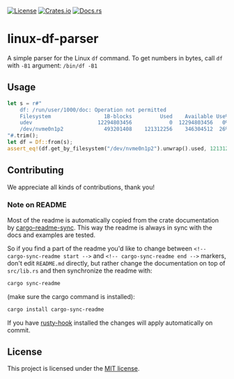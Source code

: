 [![License](https://img.shields.io/crates/l/linux-df-parser.svg)](https://choosealicense.com/licenses/mit/)
[![Crates.io](https://img.shields.io/crates/v/linux-df-parser.svg)](https://crates.io/crates/linux-df-parser)
[![Docs.rs](https://docs.rs/linux-df-parser/badge.svg)](https://docs.rs/linux-df-parser)

<!-- cargo-sync-readme start -->

linux-df-parser
===============

A simple parser for the Linux `df` command. To get numbers in bytes, call `df` with `-B1`
argument: `/bin/df -B1`

Usage
-----
```rust
let s = r#"
    df: /run/user/1000/doc: Operation not permitted
    Filesystem                 1B-blocks         Used    Available Use% Mounted on
    udev                     12294803456            0  12294803456   0% /dev
    /dev/nvme0n1p2             493201408    121312256    346304512  26% /boot
"#.trim();
let df = Df::from(s);
assert_eq!(df.get_by_filesystem("/dev/nvme0n1p2").unwrap().used, 121312256);
```

<!-- cargo-sync-readme end -->

## Contributing

We appreciate all kinds of contributions, thank you!


### Note on README

Most of the readme is automatically copied from the crate documentation by [cargo-readme-sync][].
This way the readme is always in sync with the docs and examples are tested.

So if you find a part of the readme you'd like to change between `<!-- cargo-sync-readme start -->`
and `<!-- cargo-sync-readme end -->` markers, don't edit `README.md` directly, but rather change
the documentation on top of `src/lib.rs` and then synchronize the readme with:
```bash
cargo sync-readme
```
(make sure the cargo command is installed):
```bash
cargo install cargo-sync-readme
```

If you have [rusty-hook] installed the changes will apply automatically on commit.


## License

This project is licensed under the [MIT license](LICENSE).

[cargo-readme-sync]: https://github.com/phaazon/cargo-sync-readme
[rusty-hook]: https://github.com/swellaby/rusty-hook
